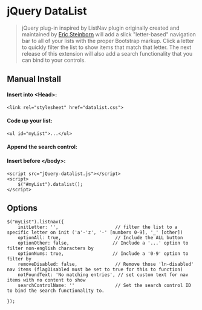 # jQuery DataList

> jQuery plug-in inspired by ListNav plugin originally created and maintained by [Eric Steinborn](https://github.com/esteinborn/jquery-listnav) will add a slick "letter-based" navigation bar to all of your lists with the proper Bootstrap markup. Click a letter to quickly filter the list to show items that match that letter. The next release of this extension will also add a search functionality that you can bind to your controls.


## Manual Install
#### Insert into &lt;Head&gt;:
<pre><code>&lt;link rel="stylesheet" href="datalist.css"&gt;</code></pre>

#### Code up your list:
<pre><code>&lt;ul id="myList"&gt;...&lt;/ul&gt;</code></pre>

#### Append the search control:
#### Insert before &lt;/body&gt;:
<pre><code>&lt;script src="jQuery-datalist.js"&gt;&lt;/script>
&lt;script&gt;
	$("#myList").datalist();
&lt;/script&gt;</code></pre>

## Options
<pre><code>$("myList").listnav({
	initLetter: '',                     // filter the list to a specific letter on init ('a'-'z', '-' [numbers 0-9], '_' [other])
    optionAll: true,                    // Include the ALL button
    optionOther: false,                // Include a '...' option to filter non-english characters by
    optionNums: true,                  // Include a '0-9' option to filter by
    removeDisabled: false,              // Remove those 'ln-disabled' nav items (flagDisabled must be set to true for this to function)
    notFoundText: 'No matching entries', // set custom text for nav items with no content to show
    searchControlName: ''               // Set the search control ID to bind the search functionality to. 

});</code></pre>